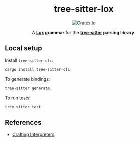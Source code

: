 <!-- markdownlint-configure-file {
  "MD033": false,
  "MD041": false
} -->

<div align="center">

# tree-sitter-lox

![Crates.io](https://img.shields.io/crates/v/tree-sitter-lox)

A **[Lox](https://craftinginterpreters.com/) grammar** for the
**[tree-sitter](https://github.com/tree-sitter/tree-sitter) parsing library**.

</div>

## Local setup

Install `tree-sitter-cli`:

```bash
cargo install tree-sitter-cli
```

To generate bindings:

```bash
tree-sitter generate
```

To run tests:

```bash
tree-sitter test
```

## References

- [Crafting Interpreters](https://craftinginterpreters.com/appendix-i.html)
